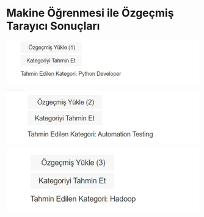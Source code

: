 # Makine Öğrenmesi ile Özgeçmiş Tarayıcı Sonuçları

![1](https://github.com/sevvalkapcak/Machine-Learning-Resume-Screening/blob/main/makine%20%C3%B6%C4%9Frenmesi%20proje/sonu%C3%A7/1.jpg)

![2](https://github.com/sevvalkapcak/Machine-Learning-Resume-Screening/blob/main/makine%20%C3%B6%C4%9Frenmesi%20proje/sonu%C3%A7/2.jpg)

![3](https://github.com/sevvalkapcak/Machine-Learning-Resume-Screening/blob/main/makine%20%C3%B6%C4%9Frenmesi%20proje/sonu%C3%A7/3.jpg)

